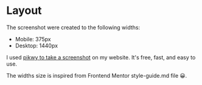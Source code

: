 # Layout

The screenshot were created to the following widths: 

- Mobile: 375px
- Desktop: 1440px

I used [pikwy to take a screenshot](https://pikwy.com/) on my website. It's free, fast, and easy to use.

The widths size is inspired from Frontend Mentor style-guide.md file 😀.
